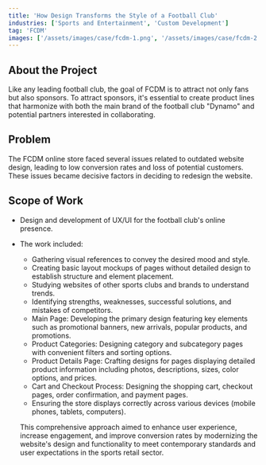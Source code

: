 ```yaml
---
title: 'How Design Transforms the Style of a Football Club'
industries: ['Sports and Entertainment', 'Custom Development']
tag: 'FCDM'
images: ['/assets/images/case/fcdm-1.png', '/assets/images/case/fcdm-2.png']
---
```


## About the Project

Like any leading football club, the goal of FCDM is to attract not only fans but also sponsors. To attract sponsors, it's essential to create product lines that harmonize with both the main brand of the football club "Dynamo" and potential partners interested in collaborating.

## Problem

The FCDM online store faced several issues related to outdated website design, leading to low conversion rates and loss of potential customers. These issues became decisive factors in deciding to redesign the website.

## Scope of Work

- Design and development of UX/UI for the football club's online presence.
- The work included:

  - Gathering visual references to convey the desired mood and style.
  - Creating basic layout mockups of pages without detailed design to establish structure and element placement.
  - Studying websites of other sports clubs and brands to understand trends.
  - Identifying strengths, weaknesses, successful solutions, and mistakes of competitors.
  - Main Page: Developing the primary design featuring key elements such as promotional banners, new arrivals, popular products, and promotions.
  - Product Categories: Designing category and subcategory pages with convenient filters and sorting options.
  - Product Details Page: Crafting designs for pages displaying detailed product information including photos, descriptions, sizes, color options, and prices.
  - Cart and Checkout Process: Designing the shopping cart, checkout pages, order confirmation, and payment pages.
  - Ensuring the store displays correctly across various devices (mobile phones, tablets, computers).

  This comprehensive approach aimed to enhance user experience, increase engagement, and improve conversion rates by modernizing the website's design and functionality to meet contemporary standards and user expectations in the sports retail sector.
